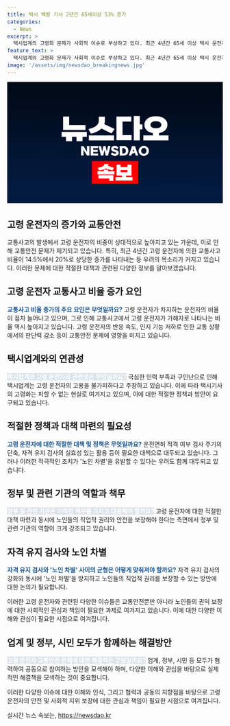 ```yaml
---
title: 택시 백발 기사 2년간 65세이상 53% 증가
categories:
  - News
excerpt: >
  택시업계의 고령화 문제가 사회적 이슈로 부상하고 있다. 최근 4년간 65세 이상 택시 운전자 수가 53% 급증하며, 사고 비중도 20%로 늘어났다. 이에 대해 운전자 연령과 사고 직간접적 연관성을 분석한 연구 결과, 고령 운전자의 사망사고 비율이 높다는 것이 확인되었다. 그러나 택시업계는 구인난으로 인해 고령 운전자의 필요성을 강조하며, 자격유지검사 주기 등을 개선하는 방안을 모색하고 있다. 한편, 노인 차별 우려와 함께 고령 운전자의 산업 구조 전환 문제도 제기되고 있다. 현재 정부는 이 문제에 대한 조건부 운전면허제 도입과 운전 적격여부 검사 기간 단축 등을 검토 중에 있다.
feature_text: >
  택시업계의 고령화 문제가 사회적 이슈로 부상하고 있다. 최근 4년간 65세 이상 택시 운전자 수가 53% 급증하며, 사고 비중도 20%로 늘어났다. 이에 대해 운전자 연령과 사고 직간접적 연관성을 분석한 연구 결과, 고령 운전자의 사망사고 비율이 높다는 것이 확인되었다. 그러나 택시업계는 구인난으로 인해 고령 운전자의 필요성을 강조하며, 자격유지검사 주기 등을 개선하는 방안을 모색하고 있다. 한편, 노인 차별 우려와 함께 고령 운전자의 산업 구조 전환 문제도 제기되고 있다. 현재 정부는 이 문제에 대한 조건부 운전면허제 도입과 운전 적격여부 검사 기간 단축 등을 검토 중에 있다.
image: '/assets/img/newsdao_breakingnews.jpg'
---
```


<p><img src="/assets/img/newsdao_breakingnews.jpg" alt="flaretime 속보" /></p>

<h2 data-ke-size="size26">고령 운전자의 증가와 교통안전</h2>

<p>교통사고의 발생에서 고령 운전자의 비중이 상대적으로 높아지고 있는 가운데, 이로 인해 교통안전 문제가 제기되고 있습니다. 특히, 최근 4년간 고령 운전자에 의한 교통사고 비율이 14.5%에서 20%로 상당한 증가를 나타내는 등 우려의 목소리가 커지고 있습니다. 이러한 문제에 대한 적절한 대책과 관련된 다양한 정보를 알아보겠습니다.</p>

<p data-ke-size="size16"></p>

<h2 data-ke-size="size24">고령 운전자 교통사고 비율 증가 요인</h2>

<p><b><span style="color: #1a5490;">교통사고 비율 증가의 주요 요인은 무엇일까요?</span></b> 
고령 운전자가 차지하는 운전자의 비율이 점차 늘어나고 있으며, 그로 인해 교통사고에서 고령 운전자가 가해자로 나타나는 비율 역시 높아지고 있습니다. 고령 운전자의 반응 속도, 인지 기능 저하로 인한 교통 상황에서의 판단력 감소 등이 교통안전 문제에 영향을 미치고 있습니다.</p>

<p data-ke-size="size16"></p>

<h2 data-ke-size="size24">택시업계와의 연관성</h2>

<p><b><span style="background-color: #21538527; color: #ffffff;">택시업계와 고령 운전자의 관련성은 무엇일까요?</span></b> 
극심한 인력 부족과 구인난으로 인해 택시업계는 고령 운전자의 고용을 불가피하다고 주장하고 있습니다. 이에 따라 택시기사의 고령화는 피할 수 없는 현실로 여겨지고 있으며, 이에 대한 적절한 정책과 방안이 요구되고 있습니다.</p>

<p data-ke-size="size16"></p>

<h2 data-ke-size="size24">적절한 정책과 대책 마련의 필요성</h2>

<p><b><span style="color: #1a5490;">고령 운전자에 대한 적절한 대책 및 정책은 무엇일까요?</span></b> 
운전면허 적격 여부 검사 주기의 단축, 자격 유지 검사의 실효성 있는 활용 등이 필요한 대책으로 대두되고 있습니다. 그러나 이러한 적극적인 조치가 '노인 차별'을 유발할 수 있다는 우려도 함께 대두되고 있습니다.</p>

<p data-ke-size="size16"></p>

<h2 data-ke-size="size24">정부 및 관련 기관의 역할과 책무</h2>

<p><b><span style="background-color: #21538527; color: #ffffff;">정부 및 관련 기관은 어떠한 책무를 가지고 대응해야 할까요?</span></b> 
고령 운전자에 대한 적절한 대책 마련과 동시에 노인들의 직업적 권리와 안전을 보장해야 한다는 측면에서 정부 및 관련 기관의 역할이 크게 강조되고 있습니다.</p>

<p data-ke-size="size16"></p>

<h2 data-ke-size="size24">자격 유지 검사와 노인 차별</h2>

<p><b><span style="color: #1a5490;">자격 유지 검사와 '노인 차별' 사이의 균형은 어떻게 맞춰져야 할까요?</span></b> 
자격 유지 검사의 강화와 동시에 '노인 차별'을 방지하고 노인들의 직업적 권리를 보장할 수 있는 방안에 대한 논의가 필요합니다.</p>

<p>이러한 고령 운전자와 관련된 다양한 이슈들은 교통안전뿐만 아니라 노인들의 권익 보장에 대한 사회적인 관심과 책임이 필요한 과제로 여겨지고 있습니다. 이에 대한 다양한 이해와 관심이 필요한 시점으로 여겨집니다.</p>

<p data-ke-size="size16"></p>

<h2 data-ke-size="size24">업계 및 정부, 시민 모두가 함께하는 해결방안</h2>

<p><b><span style="background-color: #21538527; color: #ffffff;">고령 운전자 교통안전 문제에 대한 해결책은 무엇일까요?</span></b> 
업계, 정부, 시민 등 모두가 협력하여 공동으로 참여하는 방안을 모색해야 하며, 다양한 이해와 관심을 바탕으로 실제적인 해결책을 모색하는 것이 중요합니다.</p>

<p>이러한 다양한 이슈에 대한 이해와 인식, 그리고 협력과 공동의 지향점을 바탕으로 고령 운전자의 안전 및 사회적 지위 보장에 대한 관심과 책임이 필요한 시점으로 여겨집니다.</p>
실시간 뉴스 속보는, <a href="https://newsdao.kr" rel="dofollow">https://newsdao.kr</a>


